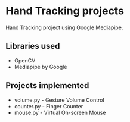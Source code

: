 # Hand Tracking projects 
Hand Tracking project using Google Mediapipe. 

## Libraries used 
- OpenCV
- Mediapipe by Google 

## Projects implemented 
- volume.py - Gesture Volume Control 
- counter.py - Finger Counter 
- mouse.py - Virtual On-screen Mouse 
